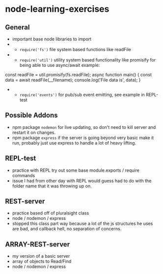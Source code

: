 # node-learning-exercises

## General

- important base node libraries to import
- - `require('fs')` file system based functions like readFile
- - `require('util')` utility system based functionality like promisify for being able to use async/await
    example:

const readFile = util.promisify(fs.readFile);
async function main() {
const data = await readFile(\_\_filename);
console.log('File data is', data);
}

- - `require('events')` for pub/sub event emitting, see example in REPL-test

## Possible Addons

- npm package `nodemon` for live updating, so don't need to kill server and restart it on changes.
- npm package `express` if the server is going beyond very basic make it run, probably just use express to handle a lot of heavy lifting.

## REPL-test

- practice with REPL try out some base module.exports / require commands
- issue I had from other day with REPL would guess had to do with the folder name that it was throwing up on.

## REST-server

- practice based off of pluralsight class
- node / nodemon / express
- stopped this class part way because a lot of the js structures he uses are bad, and callback hell, no separation of concerns.

## ARRAY-REST-server

- my version of a basic server
- array of objects to Read/Find
- node / nodemon / express
